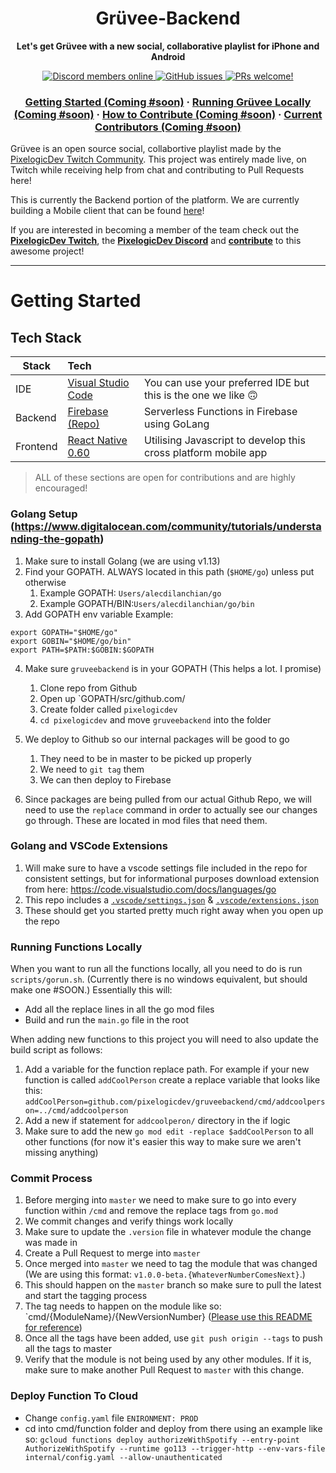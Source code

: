 <h1 align="center">Grüvee-Backend</h1>
<p align="center">
  <strong>Let's get Grüvee with a new social, collaborative playlist for iPhone and Android</strong>
</p>

<p align="center">
    <a href="https://discordapp.com/invite/ubgX6T8">
        <img src="https://img.shields.io/discord/391635862959554561?label=Discord" alt="Discord members online" />
    </a>
    <a href="https://github.com/pixelogicdev/gruvee">
        <img alt="GitHub issues" src="https://img.shields.io/github/issues/pixelogicdev/gruveebackend">
    </a>
    <a href="#-how-to-contribute">
        <img src="https://img.shields.io/badge/PRs-welcome-brightgreen.svg" alt="PRs welcome!" />
    </a>
</p>

<h3 align="center">
 <a href="#getting-started">Getting Started (Coming #soon)</a>
  <span> · </span>
  <a href="#running-grüvee-locally">Running Grüvee Locally (Coming #soon)</a>
  <span> · </span>
  <a href="#-how-to-contribute">How to Contribute (Coming #soon)</a>
  <span> · </span>
  <a href="#current-contributors">Current Contributors (Coming #soon)</a>
  
</h3>

Grüvee is an open source social, collabortive playlist made by the [PixelogicDev Twitch Community](https://twitch.tv/pixelogicdev). This project was entirely made live, on Twitch while receiving help from chat and contributing to Pull Requests here!

This is currently the Backend portion of the platform. We are currently building a Mobile client that can be found [here](https://github.com/PixelogicDev/Gruvee-Mobile)!

If you are interested in becoming a member of the team check out the **[PixelogicDev Twitch](https://twitch.tv/pixelogicdev)**, the **[PixelogicDev Discord](https://discord.gg/ubgX6T8)** and **[contribute](#-how-to-contribute)** to this awesome project!

---

# Getting Started

## Tech Stack

| Stack    | Tech                                                                                       |                                                                |
| -------- | :----------------------------------------------------------------------------------------- | :------------------------------------------------------------- |
| IDE      | [Visual Studio Code](https://code.visualstudio.com/)                                       | You can use your preferred IDE but this is the one we like 🙃  |
| Backend  | [Firebase (Repo)](https://github.com/PixelogicDev/Gruvee-Backend)                          | Serverless Functions in Firebase using GoLang                  |
| Frontend | [React Native 0.60](<[LinkToReactNative0.60](https://www.npmjs.com/package/react-native)>) | Utilising Javascript to develop this cross platform mobile app |

> ALL of these sections are open for contributions and are highly encouraged!

### Golang Setup (https://www.digitalocean.com/community/tutorials/understanding-the-gopath)

1. Make sure to install Golang (we are using v1.13)
2. Find your GOPATH. ALWAYS located in this path (`$HOME/go`) unless put otherwise
   1. Example GOPATH: `Users/alecdilanchian/go`
   2. Example GOPATH/BIN:`Users/alecdilanchian/go/bin`
3. Add GOPATH env variable
   Example:

```
export GOPATH="$HOME/go"
export GOBIN="$HOME/go/bin"
export PATH=$PATH:$GOBIN:$GOPATH
```

4. Make sure `gruveebackend` is in your GOPATH (This helps a lot. I promise)

   1. Clone repo from Github
   2. Open up `GOPATH/src/github.com/
   3. Create folder called `pixelogicdev`
   4. `cd pixelogicdev` and move `gruveebackend` into the folder

5. We deploy to Github so our internal packages will be good to go

   1. They need to be in master to be picked up properly
   2. We need to `git tag` them
   3. We can then deploy to Firebase

6. Since packages are being pulled from our actual Github Repo, we will need to use the `replace` command in order to actually see our changes go through. These are located in mod files that need them.

### Golang and VSCode Extensions

1. Will make sure to have a vscode settings file included in the repo for consistent settings, but for informational purposes download extension from here: https://code.visualstudio.com/docs/languages/go
2. This repo includes a [`.vscode/settings.json`](.vscode/settings.json) & [`.vscode/extensions.json`](.vscode/extensions.json)
3. These should get you started pretty much right away when you open up the repo

### Running Functions Locally

When you want to run all the functions locally, all you need to do is run `scripts/gorun.sh`. (Currently there is no windows equivalent, but should make one #SOON.) Essentially this will:

- Add all the replace lines in all the go mod files
- Build and run the `main.go` file in the root

When adding new functions to this project you will need to also update the build script as follows:

1. Add a variable for the function replace path. For example if your new function is called `addCoolPerson` create a replace variable that looks like this: `addCoolPerson=github.com/pixelogicdev/gruveebackend/cmd/addcoolperson=../cmd/addcoolperson`
2. Add a new if statement for `addcoolperon/` directory in the if logic
3. Make sure to add the new `go mod edit -replace $addCoolPerson` to all other functions (for now it's easier this way to make sure we aren't missing anything)

### Commit Process

1. Before merging into `master` we need to make sure to go into every function within `/cmd` and remove the replace tags from `go.mod`
2. We commit changes and verify things work locally
3. Make sure to update the `.version` file in whatever module the change was made in
4. Create a Pull Request to merge into `master`
5. Once merged into `master` we need to tag the module that was changed (We are using this format: `v1.0.0-beta.{WhateverNumberComesNext}`.)
6. This should happen on the `master` branch so make sure to pull the latest and start the tagging process
7. The tag needs to happen on the module like so: `cmd/{ModuleName}/{NewVersionNumber} ([Please use this README for reference](https://github.com/go-modules-by-example/index/blob/master/009_submodules/README.md))
8. Once all the tags have been added, use `git push origin --tags` to push all the tags to master
9. Verify that the module is not being used by any other modules. If it is, make sure to make another Pull Request to `master` with this change.

### Deploy Function To Cloud

- Change `config.yaml` file `ENIRONMENT: PROD`
- cd into cmd/function folder and deploy from there using an example like so:
  `gcloud functions deploy authorizeWithSpotify --entry-point AuthorizeWithSpotify --runtime go113 --trigger-http --env-vars-file internal/config.yaml --allow-unauthenticated`
